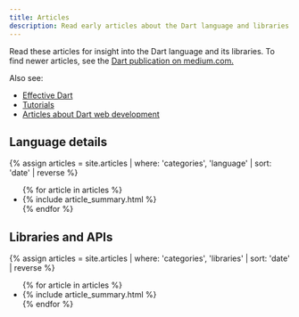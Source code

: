 ```yaml
---
title: Articles
description: Read early articles about the Dart language and libraries.
---
```


Read these articles for insight into the Dart language and its libraries.
To find newer articles, see the
[Dart publication on medium.com.](https://medium.com/dartlang)

Also see:

* [Effective Dart](/guides/language/effective-dart)
* [Tutorials](/tutorials)
* [Articles about Dart web development]({{site.webdev}}/articles)

<div class="break-80">
  <h2>Language details</h2>
  {% assign articles = site.articles | where: 'categories', 'language' | sort: 'date' | reverse %}
  <ul class="nav-list">
    {% for article in articles %}
      <li>{% include article_summary.html %}</li>
    {% endfor %}
  </ul>
</div>

<div class="break-80">
  <h2>Libraries and APIs</h2>
  {% assign articles = site.articles | where: 'categories', 'libraries' | sort: 'date' | reverse %}
  <ul class="nav-list">
    {% for article in articles %}
      <li>{% include article_summary.html %}</li>
    {% endfor %}
  </ul>
</div>
